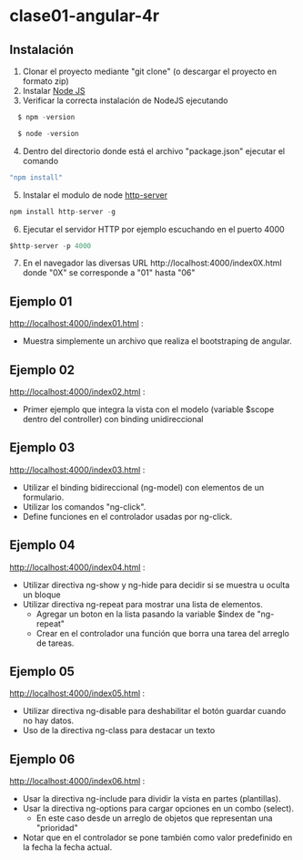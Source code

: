 # clase01-angular-4r

## Instalación
1. Clonar el proyecto mediante "git clone" (o descargar el proyecto en formato zip)
2. Instalar [Node JS](https://nodejs.org/en/)
3. Verificar la correcta instalación de NodeJS ejecutando
```javascript
  $ npm -version
```
```javascript 
  $ node -version
```
4. Dentro del directorio donde está el archivo "package.json" ejecutar el comando 
```javascript
"npm install"
```
5. Instalar el modulo de node [http-server](https://www.npmjs.com/package/http-server)
```javascript
npm install http-server -g
```
6. Ejecutar el servidor HTTP por ejemplo escuchando en el puerto 4000
```javascript
$http-server -p 4000
```
7. En el navegador las diversas URL http://localhost:4000/index0X.html donde "0X" se corresponde a "01" hasta "06"

## Ejemplo 01
<http://localhost:4000/index01.html> : 
* Muestra simplemente un archivo que realiza el bootstraping de angular.

## Ejemplo 02
<http://localhost:4000/index02.html> : 
* Primer ejemplo que integra la vista con el modelo (variable $scope dentro del controller) con binding unidireccional

## Ejemplo 03
<http://localhost:4000/index03.html> : 
* Utilizar el binding bidireccional (ng-model) con elementos de un formulario. 
* Utilizar los comandos "ng-click". 
* Define funciones en el controlador usadas por ng-click.

## Ejemplo 04
<http://localhost:4000/index04.html> : 
* Utilizar directiva ng-show y ng-hide para decidir si se muestra u oculta un bloque
* Utilizar directiva ng-repeat para mostrar una lista de elementos.
  * Agregar un boton en la lista pasando la variable $index de "ng-repeat"
  * Crear en el controlador una función que borra una tarea del arreglo de tareas.

## Ejemplo 05
<http://localhost:4000/index05.html> : 
* Utilizar directiva ng-disable para deshabilitar el botón guardar cuando no hay datos.
* Uso de la directiva ng-class para destacar un texto

## Ejemplo 06
<http://localhost:4000/index06.html> : 
* Usar la directiva ng-include para dividir la vista en partes (plantillas).
* Usar la directiva ng-options para cargar opciones en un combo (select). 
  * En este caso desde un arreglo de objetos que representan una "prioridad"
* Notar que en el controlador se pone también como valor predefinido en la fecha la fecha actual.
